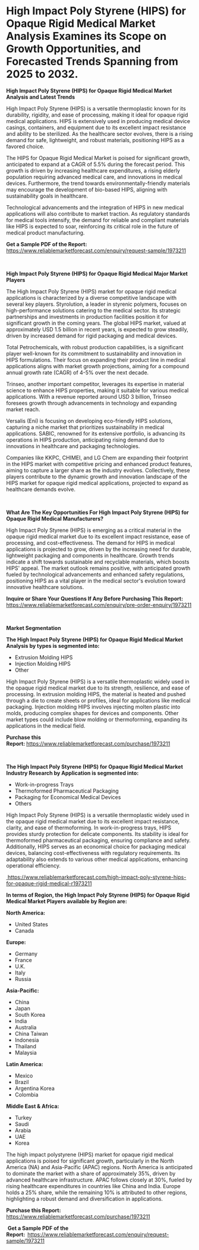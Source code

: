 <p><h1>High Impact Poly Styrene (HIPS) for Opaque Rigid Medical Market Analysis Examines its Scope on Growth Opportunities, and Forecasted Trends Spanning from 2025 to 2032.</h1></p><p><strong>High Impact Poly Styrene (HIPS) for Opaque Rigid Medical Market Analysis and Latest Trends</strong></p>
<p><p>High Impact Poly Styrene (HIPS) is a versatile thermoplastic known for its durability, rigidity, and ease of processing, making it ideal for opaque rigid medical applications. HIPS is extensively used in producing medical device casings, containers, and equipment due to its excellent impact resistance and ability to be sterilized. As the healthcare sector evolves, there is a rising demand for safe, lightweight, and robust materials, positioning HIPS as a favored choice.</p><p>The HIPS for Opaque Rigid Medical Market is poised for significant growth, anticipated to expand at a CAGR of 5.5% during the forecast period. This growth is driven by increasing healthcare expenditures, a rising elderly population requiring advanced medical care, and innovations in medical devices. Furthermore, the trend towards environmentally-friendly materials may encourage the development of bio-based HIPS, aligning with sustainability goals in healthcare.</p><p>Technological advancements and the integration of HIPS in new medical applications will also contribute to market traction. As regulatory standards for medical tools intensify, the demand for reliable and compliant materials like HIPS is expected to soar, reinforcing its critical role in the future of medical product manufacturing.</p></p>
<p><strong>Get a Sample PDF of the Report:&nbsp;</strong> <a href="https://www.reliablemarketforecast.com/enquiry/request-sample/1973211?utm_campaign=2949&utm_medium=2&utm_source=Github&utm_content=ia&utm_term=13042025&utm_id=high-impact-poly-styrene-hips-for-opaque-rigid-medical">https://www.reliablemarketforecast.com/enquiry/request-sample/1973211</a></p>
<p>&nbsp;</p>
<p><strong>High Impact Poly Styrene (HIPS) for Opaque Rigid Medical Major Market Players</strong></p>
<p><p>The High Impact Poly Styrene (HIPS) market for opaque rigid medical applications is characterized by a diverse competitive landscape with several key players. Styrolution, a leader in styrenic polymers, focuses on high-performance solutions catering to the medical sector. Its strategic partnerships and investments in production facilities position it for significant growth in the coming years. The global HIPS market, valued at approximately USD 1.5 billion in recent years, is expected to grow steadily, driven by increased demand for rigid packaging and medical devices.</p><p>Total Petrochemicals, with robust production capabilities, is a significant player well-known for its commitment to sustainability and innovation in HIPS formulations. Their focus on expanding their product line in medical applications aligns with market growth projections, aiming for a compound annual growth rate (CAGR) of 4-5% over the next decade.</p><p>Trinseo, another important competitor, leverages its expertise in material science to enhance HIPS properties, making it suitable for various medical applications. With a revenue reported around USD 3 billion, Trinseo foresees growth through advancements in technology and expanding market reach.</p><p>Versalis (Eni) is focusing on developing eco-friendly HIPS solutions, capturing a niche market that prioritizes sustainability in medical applications. SABIC, renowned for its extensive portfolio, is advancing its operations in HIPS production, anticipating rising demand due to innovations in healthcare and packaging technologies.</p><p>Companies like KKPC, CHIMEI, and LG Chem are expanding their footprint in the HIPS market with competitive pricing and enhanced product features, aiming to capture a larger share as the industry evolves. Collectively, these players contribute to the dynamic growth and innovation landscape of the HIPS market for opaque rigid medical applications, projected to expand as healthcare demands evolve.</p></p>
<p>&nbsp;</p>
<p><strong>What Are The Key Opportunities For High Impact Poly Styrene (HIPS) for Opaque Rigid Medical Manufacturers?</strong></p>
<p><p>High Impact Poly Styrene (HIPS) is emerging as a critical material in the opaque rigid medical market due to its excellent impact resistance, ease of processing, and cost-effectiveness. The demand for HIPS in medical applications is projected to grow, driven by the increasing need for durable, lightweight packaging and components in healthcare. Growth trends indicate a shift towards sustainable and recyclable materials, which boosts HIPS' appeal. The market outlook remains positive, with anticipated growth fueled by technological advancements and enhanced safety regulations, positioning HIPS as a vital player in the medical sector's evolution toward innovative healthcare solutions.</p></p>
<p><strong>Inquire or Share Your Questions If Any Before Purchasing This Report:</strong> <a href="https://www.reliablemarketforecast.com/enquiry/pre-order-enquiry/1973211?utm_campaign=2949&utm_medium=2&utm_source=Github&utm_content=ia&utm_term=13042025&utm_id=high-impact-poly-styrene-hips-for-opaque-rigid-medical">https://www.reliablemarketforecast.com/enquiry/pre-order-enquiry/1973211</a></p>
<p>&nbsp;</p>
<p><strong>Market Segmentation</strong></p>
<p><strong>The High Impact Poly Styrene (HIPS) for Opaque Rigid Medical Market Analysis by types is segmented into:</strong></p>
<p><ul><li>Extrusion Molding HIPS</li><li>Injection Molding HIPS</li><li>Other</li></ul></p>
<p><p>High Impact Poly Styrene (HIPS) is a versatile thermoplastic widely used in the opaque rigid medical market due to its strength, resilience, and ease of processing. In extrusion molding HIPS, the material is heated and pushed through a die to create sheets or profiles, ideal for applications like medical packaging. Injection molding HIPS involves injecting molten plastic into molds, producing complex shapes for devices and components. Other market types could include blow molding or thermoforming, expanding its applications in the medical field.</p></p>
<p><strong>Purchase this Report:&nbsp;</strong><a href="https://www.reliablemarketforecast.com/purchase/1973211?utm_campaign=2949&utm_medium=2&utm_source=Github&utm_content=ia&utm_term=13042025&utm_id=high-impact-poly-styrene-hips-for-opaque-rigid-medical">https://www.reliablemarketforecast.com/purchase/1973211</a></p>
<p>&nbsp;</p>
<p><strong>The High Impact Poly Styrene (HIPS) for Opaque Rigid Medical Market Industry Research by Application is segmented into:</strong></p>
<p><ul><li>Work-in-progress Trays</li><li>Thermoformed Pharmaceutical Packaging</li><li>Packaging for Economical Medical Devices</li><li>Others</li></ul></p>
<p><p>High Impact Poly Styrene (HIPS) is a versatile thermoplastic widely used in the opaque rigid medical market due to its excellent impact resistance, clarity, and ease of thermoforming. In work-in-progress trays, HIPS provides sturdy protection for delicate components. Its stability is ideal for thermoformed pharmaceutical packaging, ensuring compliance and safety. Additionally, HIPS serves as an economical choice for packaging medical devices, balancing cost-effectiveness with regulatory requirements. Its adaptability also extends to various other medical applications, enhancing operational efficiency.</p></p>
<p><a href="https://www.reliablemarketforecast.com/high-impact-poly-styrene-hips-for-opaque-rigid-medical-r1973211?utm_campaign=2949&utm_medium=2&utm_source=Github&utm_content=ia&utm_term=13042025&utm_id=high-impact-poly-styrene-hips-for-opaque-rigid-medical">&nbsp;https://www.reliablemarketforecast.com/high-impact-poly-styrene-hips-for-opaque-rigid-medical-r1973211</a></p>
<p><strong>In terms of Region, the High Impact Poly Styrene (HIPS) for Opaque Rigid Medical Market Players available by Region are:</strong></p>
<p>
    <p> <strong> North America: </strong>
        <ul>
            <li>United States</li>
            <li>Canada</li>
        </ul>
        </p> 
    <p> <strong> Europe: </strong>
        <ul>
            <li>Germany</li>
            <li>France</li>
            <li>U.K.</li>
            <li>Italy</li>
            <li>Russia</li>
        </ul>
        </p> 
    <p> <strong> Asia-Pacific: </strong>
        <ul>
            <li>China</li>
            <li>Japan</li>
            <li>South Korea</li>
            <li>India</li>
            <li>Australia</li>
            <li>China Taiwan</li>
            <li>Indonesia</li>
            <li>Thailand</li>
            <li>Malaysia</li>
        </ul>
        </p> 
    <p> <strong> Latin America: </strong>
        <ul>
            <li>Mexico</li>
            <li>Brazil</li>
            <li>Argentina Korea</li>
            <li>Colombia</li>
        </ul>
        </p> 
    <p> <strong> Middle East & Africa: </strong>
        <ul>
            <li>Turkey</li>
            <li>Saudi</li>
            <li>Arabia</li>
            <li>UAE</li>
            <li>Korea</li>
        </ul>
    </p>
    </p>
<p><p>The high impact polystyrene (HIPS) market for opaque rigid medical applications is poised for significant growth, particularly in the North America (NA) and Asia-Pacific (APAC) regions. North America is anticipated to dominate the market with a share of approximately 35%, driven by advanced healthcare infrastructure. APAC follows closely at 30%, fueled by rising healthcare expenditures in countries like China and India. Europe holds a 25% share, while the remaining 10% is attributed to other regions, highlighting a robust demand and diversification in applications.</p></p>
<p><strong>Purchase this Report: </strong><a href="https://www.reliablemarketforecast.com/purchase/1973211?utm_campaign=2949&utm_medium=2&utm_source=Github&utm_content=ia&utm_term=13042025&utm_id=high-impact-poly-styrene-hips-for-opaque-rigid-medical">https://www.reliablemarketforecast.com/purchase/1973211</a></p>
<p>&nbsp;<strong>Get a Sample PDF of the Report:&nbsp;&nbsp;</strong><a href="https://www.reliablemarketforecast.com/enquiry/request-sample/1973211?utm_campaign=2949&utm_medium=2&utm_source=Github&utm_content=ia&utm_term=13042025&utm_id=high-impact-poly-styrene-hips-for-opaque-rigid-medical">https://www.reliablemarketforecast.com/enquiry/request-sample/1973211</a></p>
<p><strong></strong></p>
<p><p></p><p></p><p></p></p>